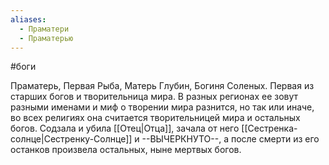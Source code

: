 ```yaml
---
aliases:
  - Праматери
  - Праматерью
---
```

#боги

Праматерь, Первая Рыба, Матерь Глубин, Богиня Соленых. Первая из старших богов и творительница мира. В разных регионах ее зовут разными именами и миф о творении мира разнится, но так или иначе, во всех религиях она считается творительницей мира и остальных богов. Содзала и убила [[Отец|Отца]], зачала от него [[Сестренка-солнце|Сестренку-Солнце]] и --ВЫЧЕРКНУТО--, а после смерти из его останков произвела остальных, ныне мертвых богов.